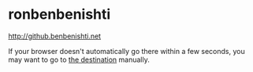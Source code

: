 # ronbenbenishti
http://github.benbenishti.net
<html>
<head>
<title>Ron Benbenishti - GitHub</title>
<meta http-equiv="refresh" content="2; URL=https://github.com/ronbenbenishti/">
<meta name="keywords" content="automatic redirection">
</head>
<body>
If your browser doesn't automatically go there within a few seconds, 
you may want to go to 
<a href="https://github.com/ronbenbenishti/">the destination</a> 
manually.
</body>
</html>
